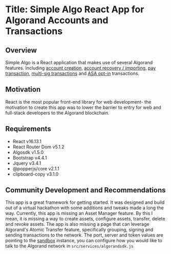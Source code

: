 # Title: Simple Algo React App for Algorand Accounts and Transactions

## Overview
Simple Algo is a React application that makes use of several Algorand features. Including [account creation](https://developer.algorand.org/docs/features/transactions/#payment-transaction), [account recovery / importing](https://developer.algorand.org/docs/features/transactions/#payment-transaction), [pay transaction](https://developer.algorand.org/docs/features/transactions/#payment-transaction), [multi-sig transactions](https://developer.algorand.org/docs/features/transactions/#payment-transaction) and [ASA opt-in](https://developer.algorand.org/docs/features/asa/#revoking-an-asset) transactions.

## Motivation
React is the most popular front-end library for web development- the motivation to create this app was to lower the barrier to entry for web and full-stack developers to the Algorand blockchain.

## Requirements
- React v16.13.1
- React Router Dom v5.1.2
- Algosdk v1.5.0
- Bootstrap v4.4.1
- Jquery v3.4.1
- @popperjs/core v2.1.1
- clipboard-copy v3.1.0


## Community Development and Recommendations
This app is a great framework for getting started. It was designed and build out of a virtual hackathon with some additions and tweaks made a long the way. Currently, this app is missing an Asset Manager feature. By this I mean, it is missing a way to create assets, configure assets, transfer, delete and revoke assets. The app is also missing a page that can leverage Algorand's Atomic Transfer feature, specifically grouping, signing and sending transactions to the network.
The port, server and token values are pointing to the [sandbox](https://github.com/algorand/sandbox) instance, you can configure how you would like to talk to the Algorand network in `src/services/algorandsdk.js`